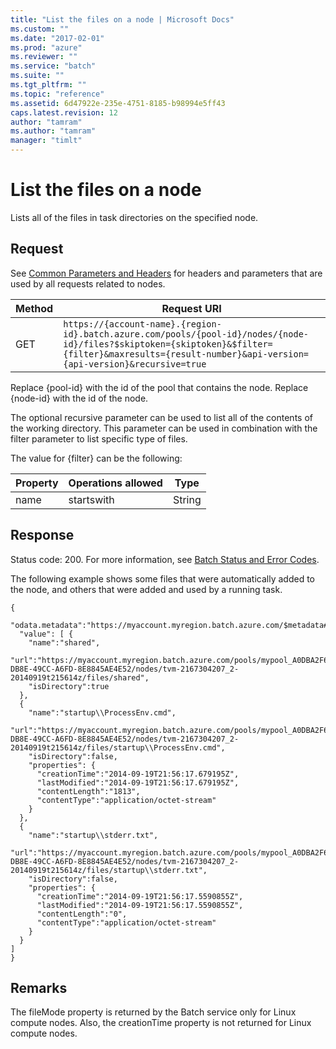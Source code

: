 ```yaml
---
title: "List the files on a node | Microsoft Docs"
ms.custom: ""
ms.date: "2017-02-01"
ms.prod: "azure"
ms.reviewer: ""
ms.service: "batch"
ms.suite: ""
ms.tgt_pltfrm: ""
ms.topic: "reference"
ms.assetid: 6d47922e-235e-4751-8185-b98994e5ff43
caps.latest.revision: 12
author: "tamram"
ms.author: "tamram"
manager: "timlt"
---
```

# List the files on a node
  Lists all of the files in task directories on the specified node.

## Request
 See [Common Parameters and Headers](../batchservice/common-parameters-and-headers.md) for headers and parameters that are used by all requests related to nodes.

|Method|Request URI|
|------------|-----------------|
|GET|`https://{account-name}.{region-id}.batch.azure.com/pools/{pool-id}/nodes/{node-id}/files?$skiptoken={skiptoken}&$filter={filter}&maxresults={result-number}&api-version={api-version}&recursive=true`|

 Replace {pool\-id} with the id of the pool that contains the node. Replace {node\-id} with the id of the node.

 The optional recursive parameter can be used to list all of the contents of the working directory. This parameter can be used in combination with the filter parameter to list specific type of files.

 The value for {filter} can be the following:

|Property|Operations allowed|Type|
|--------------|------------------------|----------|
|name|startswith|String|

## Response
 Status code: 200. For more information, see [Batch Status and Error Codes](../batchservice/batch-status-and-error-codes.md).

 The following example shows some files that were automatically added to the node, and others that were added and used by a running task.

```
{
  "odata.metadata":"https://myaccount.myregion.batch.azure.com/$metadata#files",
  "value": [ {
    "name":"shared",
    "url":"https://myaccount.myregion.batch.azure.com/pools/mypool_A0DBA2F6-DB8E-49CC-A6FD-8E8845AE4E52/nodes/tvm-2167304207_2-20140919t215614z/files/shared",
    "isDirectory":true
  },
  {
    "name":"startup\\ProcessEnv.cmd",
    "url":"https://myaccount.myregion.batch.azure.com/pools/mypool_A0DBA2F6-DB8E-49CC-A6FD-8E8845AE4E52/nodes/tvm-2167304207_2-20140919t215614z/files/startup\\ProcessEnv.cmd",
    "isDirectory":false,
    "properties": {
      "creationTime":"2014-09-19T21:56:17.679195Z",
      "lastModified":"2014-09-19T21:56:17.679195Z",
      "contentLength":"1813",
      "contentType":"application/octet-stream"
    }
  },
  {
    "name":"startup\\stderr.txt",
    "url":"https://myaccount.myregion.batch.azure.com/pools/mypool_A0DBA2F6-DB8E-49CC-A6FD-8E8845AE4E52/nodes/tvm-2167304207_2-20140919t215614z/files/startup\\stderr.txt",
    "isDirectory":false,
    "properties": {
      "creationTime":"2014-09-19T21:56:17.5590855Z",
      "lastModified":"2014-09-19T21:56:17.5590855Z",
      "contentLength":"0",
      "contentType":"application/octet-stream"
    }
  }
]
}

```

## Remarks
 The fileMode property is returned by the Batch service only for Linux compute nodes. Also, the creationTime property is not returned for Linux compute nodes.

